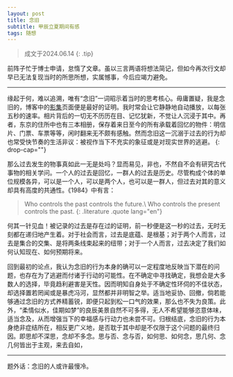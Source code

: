 ```yaml
---
layout: post
title: 念旧
subtitle: 甲辰立夏期间有感
tags: 随想
---
```


> 成文于2024.06.14
{: .tip}

前阵子忙于博士申请，怠惰了文章。虽以三言两语将想法简记，但如今再次行文却早已无法复现当时的所思所想，实属憾事，今后应竭力避免。

---

缘起于何，难以追溯，唯有“念旧”一词昭示着当时的思考核心。毋庸置疑，我是念旧的，博客中的[影集](/album.html)页面便是最好的证明。我时常会让它静静地自动播放，以每张五秒的速率。相片背后的一切无不历历在目、记忆犹新，不觉让人沉浸于其中。再者，东京的住所中也有三本相册，保存着来日至今的所有承载着回忆的物件：明信片、门票、车票等等，闲时翻来无不颇有感触。然而念旧这一沉溺于过去的行为却也常受快节奏的生活非议：被视作当下不充实的象征或是对现实世界的逃避。
{: drop-cap=""}

那么过去发生的物事真如此一无是处吗？显而易见，非也，不然自不会有研究古代事物的相关学问。一个人的过去是回忆，一群人的过去是历史。尽管构成个体的单位规模各异，可以是一个人，可以是两个人，也可以是一群人，但过去对其的意义却具有高度的共通性。《1984》中有言：

> Who controls the past controls the future.\\
> Who controls the present controls the past.
{: .literature .quote lang="en"}

何其一针见血！被记录的过去是存在过的证明，前一秒便是这一秒的过去，无时无刻都在递归地产生着。对于社会而言，过去是底蕴、是根基；对于两个人而言，过去是集合的交集、是将两条线束起来的纽带；对于一个人而言，过去决定了我们如何认知现在、如何预期将来。

回到最初的论点，我认为念旧的行为本身的确可以一定程度地反映当下潜在的问题，也存在为了逃避而付诸于行动的可能性。在不确定中寻找确定，我想会是大多数人的选择，毕竟趋利避害是天性。因而明知自身处于不确定性环伺的不佳状态，却选择置若罔闻或是暴虎冯河，显然都并非明智之举。适当地妥协、回撤，倘若能够通过念旧的方式养精蓄锐，即便只起到松一口气的效果，那么也不失为良策。此外，“柔情似水，佳期如梦”的良辰美景自然不可多得，无人不希望能够恣意体味，适当念及，从而增强当下的幸福感与行动力也未尝不可。归根结底，念旧的行为本身绝非症结所在，相反更广义地，是否耽于其中却是不仅限于这个问题的最终归因。即思却不深思，念却不多念。思与否、念与否，如何思、如何念，思几何、念几何皆出于主观，来去自如，

---

题外话：念旧的人或许最慢冷。
